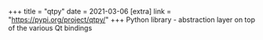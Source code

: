 +++
title = "qtpy"
date = 2021-03-06
[extra]
link = "https://pypi.org/project/qtpy/"
+++
Python library - abstraction layer on top of the various Qt bindings

